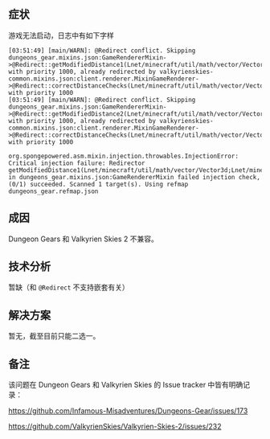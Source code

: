 
## 症状

游戏无法启动，日志中有如下字样

```
[03:51:49] [main/WARN]: @Redirect conflict. Skipping dungeons_gear.mixins.json:GameRendererMixin->@Redirect::getModifiedDistance1(Lnet/minecraft/util/math/vector/Vector3d;Lnet/minecraft/util/math/vector/Vector3d;)D with priority 1000, already redirected by valkyrienskies-common.mixins.json:client.renderer.MixinGameRenderer->@Redirect::correctDistanceChecks(Lnet/minecraft/util/math/vector/Vector3d;Lnet/minecraft/util/math/vector/Vector3d;)D with priority 1000
[03:51:49] [main/WARN]: @Redirect conflict. Skipping dungeons_gear.mixins.json:GameRendererMixin->@Redirect::getModifiedDistance2(Lnet/minecraft/util/math/vector/Vector3d;Lnet/minecraft/util/math/vector/Vector3d;)D with priority 1000, already redirected by valkyrienskies-common.mixins.json:client.renderer.MixinGameRenderer->@Redirect::correctDistanceChecks(Lnet/minecraft/util/math/vector/Vector3d;Lnet/minecraft/util/math/vector/Vector3d;)D with priority 1000
```

```
org.spongepowered.asm.mixin.injection.throwables.InjectionError: Critical injection failure: Redirector getModifiedDistance1(Lnet/minecraft/util/math/vector/Vector3d;Lnet/minecraft/util/math/vector/Vector3d;)D in dungeons_gear.mixins.json:GameRendererMixin failed injection check, (0/1) succeeded. Scanned 1 target(s). Using refmap dungeons_gear.refmap.json
```

## 成因

Dungeon Gears 和 Valkyrien Skies 2 不兼容。

## 技术分析

暂缺（和 `@Redirect` 不支持嵌套有关）

## 解决方案

暂无，截至目前只能二选一。

## 备注

该问题在 Dungeon Gears 和 Valkyrien Skies 的 Issue tracker 中皆有明确记录：

https://github.com/Infamous-Misadventures/Dungeons-Gear/issues/173

https://github.com/ValkyrienSkies/Valkyrien-Skies-2/issues/232